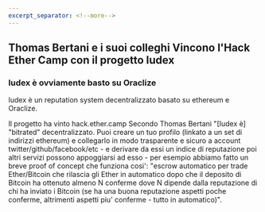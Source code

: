 ```yaml
---
excerpt_separator: <!--more-->
---
```


## Thomas Bertani e i suoi colleghi Vincono l'Hack Ether Camp con il progetto Iudex

### Iudex è ovviamente basto su Oraclize
Iudex è un reputation system decentralizzato  basato su ethereum e Oraclize.
<!--more-->
Il progetto ha vinto hack.ether.camp
Secondo Thomas Bertani "[Iudex è] "bitrated" decentralizzato.
Puoi creare un tuo profilo (linkato a un set di indirizzi ethereum) e collegarlo in modo trasparente e sicuro a account twitter/github/facebook/etc - e derivare da essi un indice di reputazione
poi altri servizi possono appoggiarsi ad esso - per esempio abbiamo fatto un breve proof of concept che funziona cosi': "escrow automatico per trade Ether/Bitcoin che rilascia gli Ether in automatico dopo che il deposito di Bitcoin ha ottenuto almeno N conferme dove N dipende dalla reputazione di chi ha inviato i Bitcoin (se ha una buona reputazione aspetti poche conferme, altrimenti aspetti piu' conferme - tutto in automatico)".
